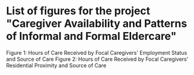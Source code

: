 # List of figures for the project "Caregiver Availability and Patterns of Informal and Formal Eldercare"

Figure 1: Hours of Care Received by Focal Caregivers' Employment Status and Source of Care
Figure 2: Hours of Care Received by Focal Caregivers' Residential Proximity and Source of Care
